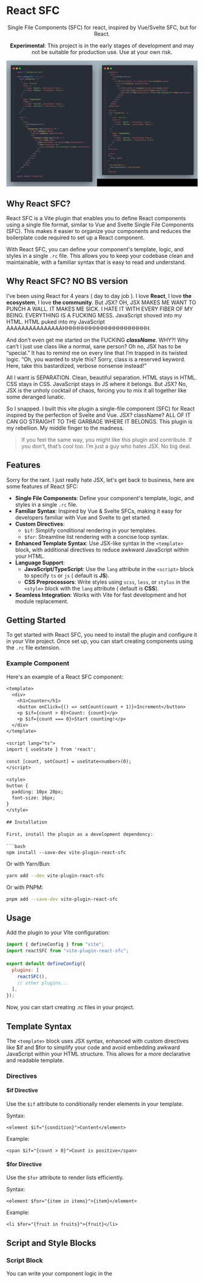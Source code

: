 # React SFC

<p align="center">
Single File Components (SFC) for react, inspired by Vue/Svelte SFC, but for React.
</p>
<p align="center">
<b>Experimental</b>: This project is in the early stages of development and may not be suitable for production use. Use at your own risk.
</p>

<p align="center">
  <img src="https://github.com/roonie007/react-sfc/blob/main/images/demo.jpg?raw=true" alt="react sfc demo" />
</p>

## Why React SFC?

React SFC is a Vite plugin that enables you to define React components using a single file format, similar to Vue and Svelte Single File Components (SFC). This makes it easier to organize your components and reduces the boilerplate code required to set up a React component.

With React SFC, you can define your component's template, logic, and styles in a single `.rc` file. This allows you to keep your codebase clean and maintainable, with a familiar syntax that is easy to read and understand.

## Why React SFC? **NO BS** version

I’ve been using React for 4 years ( day to day job ). I love **React**, I love **the ecosystem**, I love **the community**. But JSX? OH, JSX MAKES ME WANT TO PUNCH A WALL. IT MAKES ME SICK. I HATE IT WITH EVERY FIBER OF MY BEING. EVERYTHING IS A FUCKING MESS. JavaScript shoved into my HTML. HTML puked into my JavaScript AAAAAAAAAAAAAAAHHHHHHHHHHHHHHHHHHHHHH.

And don’t even get me started on the FUCKING **_className_**. WHY?! Why can’t I just use class like a normal, sane person? Oh no, JSX has to be “special.” It has to remind me on every line that I’m trapped in its twisted logic. “Oh, you wanted to style this? Sorry, class is a reserved keyword. Here, take this bastardized, verbose nonsense instead!”

All I want is SEPARATION. Clean, beautiful separation. HTML stays in HTML. CSS stays in CSS. JavaScript stays in JS where it belongs. But JSX? No, JSX is the unholy cocktail of chaos, forcing you to mix it all together like some deranged lunatic.

So I snapped. I built this vite plugin a single-file component (SFC) for React inspired by the perfection of Svelte and Vue. JSX? className? ALL OF IT CAN GO STRAIGHT TO THE GARBAGE WHERE IT BELONGS. This plugin is my rebellion. My middle finger to the madness.

> If you feel the same way, you might like this plugin and contribute. If you don’t, that’s cool too. I’m just a guy who hates JSX. No big deal.

## Features

Sorry for the rant. I just really hate JSX, let's get back to business, here are some features of React SFC:

- **Single File Components**: Define your component's template, logic, and styles in a single `.rc` file.
- **Familiar Syntax**: Inspired by Vue & Svelte SFCs, making it easy for developers familiar with Vue and Svelte to get started.
- **Custom Directives**:
  - `$if`: Simplify conditional rendering in your templates.
  - `$for`: Streamline list rendering with a concise loop syntax.
- **Enhanced Template Syntax**: Use JSX-like syntax in the `<template>` block, with additional directives to reduce awkward JavaScript within your HTML.
- **Language Support**:
  - **JavaScript/TypeScript**: Use the `lang` attribute in the `<script>` block to specify `ts` or `js` ( default is **JS**).
  - **CSS Preprocessors**: Write styles using `scss`, `less`, or `stylus` in the `<style>` block with the `lang` attribute ( default is **CSS**).
- **Seamless Integration**: Works with Vite for fast development and hot module replacement.

## Getting Started

To get started with React SFC, you need to install the plugin and configure it in your Vite project. Once set up, you can start creating components using the `.rc` file extension.

### Example Component

Here's an example of a React SFC component:

````svelte
<template>
  <div>
    <h1>Counter</h1>
    <button onClick={() => setCount(count + 1)}>Increment</button>
    <p $if={count > 0}>Count: {count}</p>
    <p $if={count === 0}>Start counting!</p>
  </div>
</template>

<script lang="ts">
import { useState } from 'react';

const [count, setCount] = useState<number>(0);
</script>

<style>
button {
  padding: 10px 20px;
  font-size: 16px;
}
</style>

## Installation

First, install the plugin as a development dependency:

```bash
npm install --save-dev vite-plugin-react-sfc
````

Or with Yarn/Bun:

```bash
yarn add --dev vite-plugin-react-sfc
```

Or with PNPM:

```bash
pnpm add --save-dev vite-plugin-react-sfc
```

## Usage

Add the plugin to your Vite configuration:

```js
import { defineConfig } from "vite";
import reactSFC from "vite-plugin-react-sfc";

export default defineConfig({
  plugins: [
    reactSFC(),
    // other plugins...
  ],
});
```

Now, you can start creating .rc files in your project.

## Template Syntax

The `<template>` block uses JSX syntax, enhanced with custom directives like $if and $for to simplify your code and avoid embedding awkward JavaScript within your HTML structure. This allows for a more declarative and readable template.

### Directives

#### $if Directive

Use the `$if` attribute to conditionally render elements in your template.

Syntax:

```svelte
<element $if="{condition}">Content</element>
```

Example:

```svelte
<span $if="{count > 0}">Count is positive</span>
```

#### $for Directive

Use the `$for` attribute to render lists efficiently.

Syntax:

```svelte
<element $for="{item in items}">{item}</element>
```

Example:

```svelte
<li $for="{fruit in fruits}">{fruit}</li>
```

## Script and Style Blocks

### Script Block

You can write your component logic in the <script> block. Use the lang attribute to specify the scripting language:

- `lang="ts"` for TypeScript.
- `lang="js"` for JavaScript. (default if lang is omitted)

Example:

```vue
<script lang="ts">
import { useState } from "react";

const [count, setCount] = useState<number>(0);
</script>
```

### Style Block

Define your component styles in the `<style>` block. You can use CSS or preprocessors like SCSS, Less, or Stylus by specifying the lang attribute:

- `lang="scss"` for SCSS.
- `lang="less"` for Less.
- `lang="stylus"` for Stylus.
- `lang="css"` for standard CSS (default if lang is omitted).

Example:

```vue
<style lang="scss">
button {
  padding: 10px 20px;
  font-size: 16px;
}
</style>
```

> Note: To use preprocessors, ensure you have the corresponding module installed, see the [Vite documentation](https://vitejs.dev/guide/features.html#css-pre-processors) for more information.

## Limitations

- Only Supports .rc Files: The plugin processes files with the .rc extension. Ensure your components use this extension.
- Custom Directives: Only $if and $for directives are supported at this time.
- No Scoped Styles: Styles are global. Scoped styles are not yet implemented.
- Limited Error Handling: Syntax errors in your templates may lead to build-time errors. Ensure your templates are valid.

## License

This project is licensed under the [MIT License](LICENSE).

---

Thank you for using React SFC! If you have any questions or need support, feel free to open an issue on the GitHub repository.
